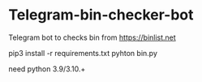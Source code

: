 # Telegram-bin-checker-bot
Telegram bot to checks bin from https://binlist.net

pip3 install -r requirements.txt
pyhton bin.py

need python 3.9/3.10.+
